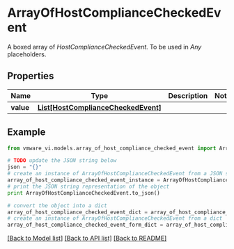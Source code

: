 # ArrayOfHostComplianceCheckedEvent

A boxed array of *HostComplianceCheckedEvent*. To be used in *Any* placeholders. 

## Properties
Name | Type | Description | Notes
------------ | ------------- | ------------- | -------------
**value** | [**List[HostComplianceCheckedEvent]**](HostComplianceCheckedEvent.md) |  | 

## Example

```python
from vmware_vi.models.array_of_host_compliance_checked_event import ArrayOfHostComplianceCheckedEvent

# TODO update the JSON string below
json = "{}"
# create an instance of ArrayOfHostComplianceCheckedEvent from a JSON string
array_of_host_compliance_checked_event_instance = ArrayOfHostComplianceCheckedEvent.from_json(json)
# print the JSON string representation of the object
print ArrayOfHostComplianceCheckedEvent.to_json()

# convert the object into a dict
array_of_host_compliance_checked_event_dict = array_of_host_compliance_checked_event_instance.to_dict()
# create an instance of ArrayOfHostComplianceCheckedEvent from a dict
array_of_host_compliance_checked_event_form_dict = array_of_host_compliance_checked_event.from_dict(array_of_host_compliance_checked_event_dict)
```
[[Back to Model list]](../README.md#documentation-for-models) [[Back to API list]](../README.md#documentation-for-api-endpoints) [[Back to README]](../README.md)


